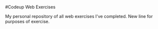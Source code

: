 #Codeup Web Exercises

My personal repository of all web exercises I've completed.
New line for purposes of exercise.